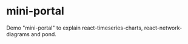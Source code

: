 # mini-portal

Demo "mini-portal" to explain react-timeseries-charts, react-network-diagrams
and pond.
